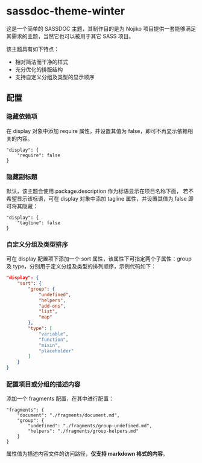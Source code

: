 # sassdoc-theme-winter

这是一个简单的 SASSDOC 主题，其制作目的是为 Nojiko 项目提供一套能够满足其需求的主题，当然它也可以被用于其它 SASS 项目。

该主题具有如下特点：

- 相对简洁而干净的样式
- 充分优化的排版结构
- 支持自定义分组及类型的显示顺序

## 配置

### 隐藏依赖项

在 display 对象中添加 require 属性，并设置其值为 false，即可不再显示依赖相关的内容。

```
"display": {
    "require": false
}
```

### 隐藏副标题

默认，该主题会使用 package.description 作为标语显示在项目名称下面，
若不希望显示该标语，可在 display 对象中添加 tagline 属性，并设置其值为 false 即可将其隐藏：

```
"display": {
    "tagline": false
}
```

### 自定义分组及类型排序

可在 display 配置项下添加一个 sort 属性，该属性下可指定两个子属性：group 及 type，分别用于定义分组及类型的排列顺序，示例代码如下：

``` json
"display": {
    "sort": {
        "group": {
            "undefined",
            "helpers",
            "add-ons",
            "list",
            "map"
        },
        "type": [
            "variable",
            "function",
            "mixin",
            "placeholder"
        ]
    }
}
```

### 配置项目或分组的描述内容

添加一个 fragments 配置，在其中进行配置：

```
"fragments": {
    "document": "./fragments/document.md",
    "group": {
        "undefined": "./fragments/group-undefined.md",
        "helpers": "./fragments/group-helpers.md"
    }
}
```

属性值为描述内容文件的访问路径，**仅支持 markdown 格式的内容**。
